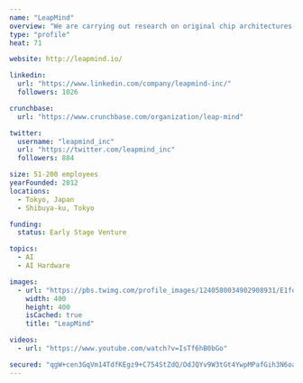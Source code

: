 ```yaml
---
name: "LeapMind"
overview: "We are carrying out research on original chip architectures in order to implement Neural Networks on a circuit with low power."
type: "profile"
heat: 71

website: http://leapmind.io/

linkedin:
  url: "https://www.linkedin.com/company/leapmind-inc/"
  followers: 1026

crunchbase:
  url: "https://www.crunchbase.com/organization/leap-mind"

twitter:
  username: "leapmind_inc"
  url: "https://twitter.com/leapmind_inc"
  followers: 884

size: 51-200 employees
yearFounded: 2012
locations:
  - Tokyo, Japan
  - Shibuya-ku, Tokyo

funding:
  status: Early Stage Venture

topics:
  - AI
  - AI Hardware

images:
  - url: "https://pbs.twimg.com/profile_images/1240580034902908931/E1foW3iy_400x400.jpg"
    width: 400
    height: 400
    isCached: true
    title: "LeapMind"

videos:
  - url: "https://www.youtube.com/watch?v=IsTf6hB0bGo"

secured: "qgW+cen3GqVm14TdfKEgz9+C754StZdQ/OdJQYv9W3tGt4YwpMPafGih3N6oay5TO86yYnjkTLa5P2chdlv6VQYc0TtjanzMtki9pq+87ZpXx5KB/ZKURXicUS2Z92gmK/YrsaS56dPTMRUVwasYw71qs87roKuFthhfwgWFU+o8m1GgxjQWlGQYs93rM6CWHR0m9IxfrwNGQhwxC/3fwVSF2Z5o10cfa5Lne+KZfGgGh5JXWx1Z/vM41gEVdQiG4o58GI44Jdzktia7Y+n+jwsyCRSLdNh3sy78ZV8QM/tOCxrac3+nTzQuCiWFtT67+ZczRM0TAbFnmTBivZqB5ur22T7eRVShxgRBDXifjelyPAvBV8UjjsXq5fbVQUYiQ7SJx9P18CKs/EMIQkd6Mg==;l1/8PxyG/qBRzmWBIVt/Eg=="
---
```


